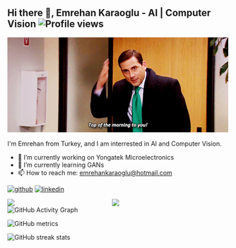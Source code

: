 ## Hi there 👋, Emrehan Karaoglu - AI | Computer Vision                                       ![Profile views](https://gpvc.arturio.dev/emrehankaraoglu)  
![AI | Computer Vision](https://github.com/emrehankaraoglu/emrehankaraoglu/blob/main/ms.gif)

I'm Emrehan from Turkey, and I am interrested in AI and Computer Vision.

- 🔭 I’m currently working on  Yongatek Microelectronics 
- 🌱 I’m currently learning GANs 
- 📫 How to reach me: emrehankaraoglu@hotmail.com 

[<img src='https://cdn.jsdelivr.net/npm/simple-icons@3.0.1/icons/github.svg' alt='github' height='40'>](https://github.com/emrehankaraoglu)  [<img src='https://cdn.jsdelivr.net/npm/simple-icons@3.0.1/icons/linkedin.svg' alt='linkedin' height='40'>](https://www.linkedin.com/in/emrehankaraoglu/)  

<img align="left" width="47%" src="https://github-readme-stats.vercel.app/api?username=emrehankaraoglu&show_icons=true&theme=radical" />

<img align="left" width="47%" src="https://github-readme-stats.vercel.app/api/top-langs/?username=emrehankaraoglu&layout=compact" />



![GitHub Activity Graph](https://activity-graph.herokuapp.com/graph?username=emrehankaraoglu)  

![GitHub metrics](https://metrics.lecoq.io/emrehankaraoglu)  

![GitHub streak stats](https://github-readme-streak-stats.herokuapp.com/?user=emrehankaraoglu)  


